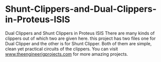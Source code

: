 # Shunt-Clippers-and-Dual-Clippers-in-Proteus-ISIS
 Dual Clippers and Shunt Clippers in Proteus ISIS
There are many kinds of clippers out of which two are given here. this project has two files one for Dual Clipper and the other is for Shunt Clipper. Both of them are simple, clean yet practical circuits of the clippers. You can visit www.theengineerigprojects.com for more amazing projects. 
